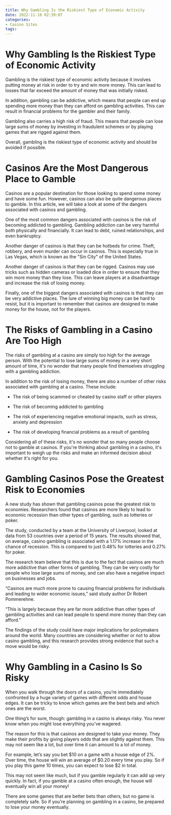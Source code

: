 ```yaml
---
title: Why Gambling Is the Riskiest Type of Economic Activity
date: 2022-11-16 02:39:07
categories:
- Casino Sites
tags:
---
```



#  Why Gambling Is the Riskiest Type of Economic Activity

Gambling is the riskiest type of economic activity because it involves putting money at risk in order to try and win more money. This can lead to losses that far exceed the amount of money that was initially risked.

In addition, gambling can be addictive, which means that people can end up spending more money than they can afford on gambling activities. This can result in financial problems for the gambler and their family.

Gambling also carries a high risk of fraud. This means that people can lose large sums of money by investing in fraudulent schemes or by playing games that are rigged against them.

Overall, gambling is the riskiest type of economic activity and should be avoided if possible.

#  Casinos Are the Most Dangerous Place to Gamble

Casinos are a popular destination for those looking to spend some money and have some fun. However, casinos can also be quite dangerous places to gamble. In this article, we will take a look at some of the dangers associated with casinos and gambling.

One of the most common dangers associated with casinos is the risk of becoming addicted to gambling. Gambling addiction can be very harmful both physically and financially. It can lead to debt, ruined relationships, and even bankruptcy.

Another danger of casinos is that they can be hotbeds for crime. Theft, robbery, and even murder can occur in casinos. This is especially true in Las Vegas, which is known as the "Sin City" of the United States.

Another danger of casinos is that they can be rigged. Casinos may use tricks such as hidden cameras or loaded dice in order to ensure that they win more money than they lose. This can leave players at a disadvantage and increase the risk of losing money.

Finally, one of the biggest dangers associated with casinos is that they can be very addictive places. The lure of winning big money can be hard to resist, but it is important to remember that casinos are designed to make money for the house, not for the players.

#  The Risks of Gambling in a Casino Are Too High

The risks of gambling at a casino are simply too high for the average person. With the potential to lose large sums of money in a very short amount of time, it's no wonder that many people find themselves struggling with a gambling addiction.

In addition to the risk of losing money, there are also a number of other risks associated with gambling at a casino. These include:

* The risk of being scammed or cheated by casino staff or other players

* The risk of becoming addicted to gambling

* The risk of experiencing negative emotional impacts, such as stress, anxiety and depression

* The risk of developing financial problems as a result of gambling

Considering all of these risks, it's no wonder that so many people choose not to gamble at casinos. If you're thinking about gambling in a casino, it's important to weigh up the risks and make an informed decision about whether it's right for you.

#  Gambling Casinos Pose the Greatest Risk to Economies

A new study has shown that gambling casinos pose the greatest risk to economies. Researchers found that casinos are more likely to lead to economic recession than other types of gambling, such as lotteries or poker.

The study, conducted by a team at the University of Liverpool, looked at data from 53 countries over a period of 15 years. The results showed that, on average, casino gambling is associated with a 1.17% increase in the chance of recession. This is compared to just 0.48% for lotteries and 0.27% for poker.

The research team believe that this is due to the fact that casinos are much more addictive than other forms of gambling. They can be very costly for people who lose large sums of money, and can also have a negative impact on businesses and jobs.

“Casinos are much more prone to causing financial problems for individuals and leading to wider economic issues,” said study author Dr Robert Pommerehne.

“This is largely because they are far more addictive than other types of gambling activities and can lead people to spend more money than they can afford.”

The findings of the study could have major implications for policymakers around the world. Many countries are considering whether or not to allow casino gambling, and this research provides strong evidence that such a move would be risky.

#  Why Gambling in a Casino Is So Risky

When you walk through the doors of a casino, you’re immediately confronted by a huge variety of games with different odds and house edges. It can be tricky to know which games are the best bets and which ones are the worst.

One thing’s for sure, though: gambling in a casino is always risky. You never know when you might lose everything you’ve wagered.

The reason for this is that casinos are designed to take your money. They make their profits by giving players odds that are slightly against them. This may not seem like a lot, but over time it can amount to a lot of money.

For example, let’s say you bet $10 on a game with a house edge of 2%. Over time, the house will win an average of $0.20 every time you play. So if you play this game 10 times, you can expect to lose $2 in total.

This may not seem like much, but if you gamble regularly it can add up very quickly. In fact, if you gamble at a casino often enough, the house will eventually win all your money!

There are some games that are better bets than others, but no game is completely safe. So if you’re planning on gambling in a casino, be prepared to lose your money eventually.